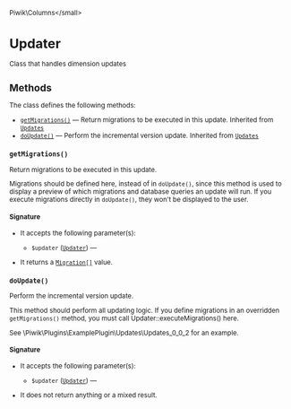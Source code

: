 <small>Piwik\Columns\</small>

Updater
=======

Class that handles dimension updates

Methods
-------

The class defines the following methods:

- [`getMigrations()`](#getmigrations) &mdash; Return migrations to be executed in this update. Inherited from [`Updates`](../../Piwik/Updates.md)
- [`doUpdate()`](#doupdate) &mdash; Perform the incremental version update. Inherited from [`Updates`](../../Piwik/Updates.md)

<a name="getmigrations" id="getmigrations"></a>
<a name="getMigrations" id="getMigrations"></a>
### `getMigrations()`

Return migrations to be executed in this update.

Migrations should be defined here, instead of in `doUpdate()`, since this method is used to display a preview
of which migrations and database queries an update will run. If you execute migrations directly in `doUpdate()`,
they won't be displayed to the user.

#### Signature

-  It accepts the following parameter(s):
    - `$updater` ([`Updater`](../../Piwik/Updater.md)) &mdash;
      
- It returns a [`Migration[]`](../../Piwik/Updater/Migration.md) value.

<a name="doupdate" id="doupdate"></a>
<a name="doUpdate" id="doUpdate"></a>
### `doUpdate()`

Perform the incremental version update.

This method should perform all updating logic. If you define migrations in an overridden `getMigrations()`
method, you must call Updater::executeMigrations() here.

See \Piwik\Plugins\ExamplePlugin\Updates\Updates\_0\_0\_2 for an example.

#### Signature

-  It accepts the following parameter(s):
    - `$updater` ([`Updater`](../../Piwik/Updater.md)) &mdash;
      
- It does not return anything or a mixed result.


